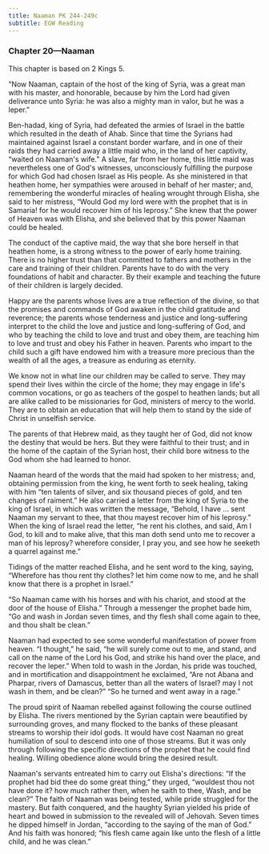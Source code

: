 ```yaml
---
title: Naaman PK 244-249c
subtitle: EGW Reading
---
```


### Chapter 20—Naaman

This chapter is based on 2 Kings 5.

“Now Naaman, captain of the host of the king of Syria, was a great man with his master, and honorable, because by him the Lord had given deliverance unto Syria: he was also a mighty man in valor, but he was a leper.”

Ben-hadad, king of Syria, had defeated the armies of Israel in the battle which resulted in the death of Ahab. Since that time the Syrians had maintained against Israel a constant border warfare, and in one of their raids they had carried away a little maid who, in the land of her captivity, “waited on Naaman's wife.” A slave, far from her home, this little maid was nevertheless one of God's witnesses, unconsciously fulfilling the purpose for which God had chosen Israel as His people. As she ministered in that heathen home, her sympathies were aroused in behalf of her master; and, remembering the wonderful miracles of healing wrought through Elisha, she said to her mistress, “Would God my lord were with the prophet that is in Samaria! for he would recover him of his leprosy.” She knew that the power of Heaven was with Elisha, and she believed that by this power Naaman could be healed.

The conduct of the captive maid, the way that she bore herself in that heathen home, is a strong witness to the power of early home training. There is no higher trust than that committed to fathers and mothers in the care and training of their children. Parents have to do with the very foundations of habit and character. By their example and teaching the future of their children is largely decided.

Happy are the parents whose lives are a true reflection of the divine, so that the promises and commands of God awaken in the child gratitude and reverence; the parents whose tenderness and justice and long-suffering interpret to the child the love and justice and long-suffering of God, and who by teaching the child to love and trust and obey them, are teaching him to love and trust and obey his Father in heaven. Parents who impart to the child such a gift have endowed him with a treasure more precious than the wealth of all the ages, a treasure as enduring as eternity.

We know not in what line our children may be called to serve. They may spend their lives within the circle of the home; they may engage in life's common vocations, or go as teachers of the gospel to heathen lands; but all are alike called to be missionaries for God, ministers of mercy to the world. They are to obtain an education that will help them to stand by the side of Christ in unselfish service.

The parents of that Hebrew maid, as they taught her of God, did not know the destiny that would be hers. But they were faithful to their trust; and in the home of the captain of the Syrian host, their child bore witness to the God whom she had learned to honor.

Naaman heard of the words that the maid had spoken to her mistress; and, obtaining permission from the king, he went forth to seek healing, taking with him “ten talents of silver, and six thousand pieces of gold, and ten changes of raiment.” He also carried a letter from the king of Syria to the king of Israel, in which was written the message, “Behold, I have ... sent Naaman my servant to thee, that thou mayest recover him of his leprosy.” When the king of Israel read the letter, “he rent his clothes, and said, Am I God, to kill and to make alive, that this man doth send unto me to recover a man of his leprosy? wherefore consider, I pray you, and see how he seeketh a quarrel against me.”

Tidings of the matter reached Elisha, and he sent word to the king, saying, “Wherefore has thou rent thy clothes? let him come now to me, and he shall know that there is a prophet in Israel.”

“So Naaman came with his horses and with his chariot, and stood at the door of the house of Elisha.” Through a messenger the prophet bade him, “Go and wash in Jordan seven times, and thy flesh shall come again to thee, and thou shalt be clean.”

Naaman had expected to see some wonderful manifestation of power from heaven. “I thought,” he said, “he will surely come out to me, and stand, and call on the name of the Lord his God, and strike his hand over the place, and recover the leper.” When told to wash in the Jordan, his pride was touched, and in mortification and disappointment he exclaimed, “Are not Abana and Pharpar, rivers of Damascus, better than all the waters of Israel? may I not wash in them, and be clean?” “So he turned and went away in a rage.”

The proud spirit of Naaman rebelled against following the course outlined by Elisha. The rivers mentioned by the Syrian captain were beautified by surrounding groves, and many flocked to the banks of these pleasant streams to worship their idol gods. It would have cost Naaman no great humiliation of soul to descend into one of those streams. But it was only through following the specific directions of the prophet that he could find healing. Willing obedience alone would bring the desired result.

Naaman's servants entreated him to carry out Elisha's directions: “If the prophet had bid thee do some great thing,” they urged, “wouldest thou not have done it? how much rather then, when he saith to thee, Wash, and be clean?” The faith of Naaman was being tested, while pride struggled for the mastery. But faith conquered, and the haughty Syrian yielded his pride of heart and bowed in submission to the revealed will of Jehovah. Seven times he dipped himself in Jordan, “according to the saying of the man of God.” And his faith was honored; “his flesh came again like unto the flesh of a little child, and he was clean.”